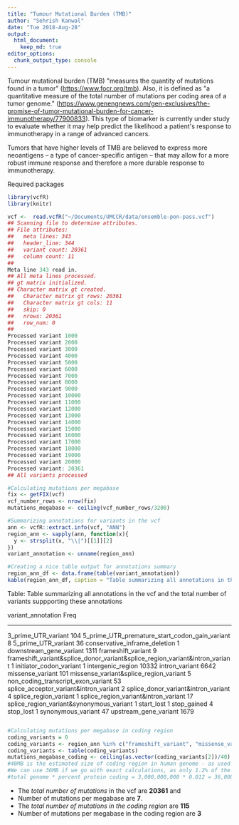 ```yaml
---
title: "Tumour Mutational Burden (TMB)"
author: "Sehrish Kanwal"
date: "Tue 2018-Aug-28"
output:
  html_document:
    keep_md: true
editor_options:
  chunk_output_type: console
---
```




Tumour mutational burden (TMB) "measures the quantity of mutations found in a tumor" (https://www.focr.org/tmb). Also, it is defined as "a quantitative measure of the total number of mutations per coding area of a tumor genome." (https://www.genengnews.com/gen-exclusives/the-promise-of-tumor-mutational-burden-for-cancer-immunotherapy/77900833).
This type of biomarker is currently under study to evaluate whether it may help predict the likelihood a patient's response to immunotherapy in a range of advanced cancers. 

Tumors that have higher levels of TMB are believed to express more neoantigens – a type of cancer-specific antigen – that may allow for a more robust immune response and therefore a more durable response to immunotherapy.

Required packages


```r
library(vcfR)
library(knitr)
```


```r
vcf <-  read.vcfR("~/Documents/UMCCR/data/ensemble-pon-pass.vcf") 
## Scanning file to determine attributes.
## File attributes:
##   meta lines: 343
##   header_line: 344
##   variant count: 20361
##   column count: 11
## Meta line 343 read in.
## All meta lines processed.
## gt matrix initialized.
## Character matrix gt created.
##   Character matrix gt rows: 20361
##   Character matrix gt cols: 11
##   skip: 0
##   nrows: 20361
##   row_num: 0
## Processed variant 1000Processed variant 2000Processed variant 3000Processed variant 4000Processed variant 5000Processed variant 6000Processed variant 7000Processed variant 8000Processed variant 9000Processed variant 10000Processed variant 11000Processed variant 12000Processed variant 13000Processed variant 14000Processed variant 15000Processed variant 16000Processed variant 17000Processed variant 18000Processed variant 19000Processed variant 20000Processed variant: 20361
## All variants processed

#Calculating mutations per megabase
fix <- getFIX(vcf)
vcf_number_rows <- nrow(fix)
mutations_megabase <- ceiling(vcf_number_rows/3200)

#Summarizing annotations for variants in the vcf
ann <- vcfR::extract.info(vcf, "ANN")
region_ann <- sapply(ann, function(x){
  y <- strsplit(x, "\\|")[[1]][2]
})
variant_annotation <- unname(region_ann)

#Creating a nice table output for annotations summary
region_ann_df <- data.frame(table(variant_annotation))
kable(region_ann_df, caption = "Table summarizing all annotations in the vcf and the total number of variants suppporting these annotations")
```



Table: Table summarizing all annotations in the vcf and the total number of variants suppporting these annotations

variant_annotation                                                               Freq
-----------------------------------------------------------------------------  ------
3_prime_UTR_variant                                                               104
5_prime_UTR_premature_start_codon_gain_variant                                      8
5_prime_UTR_variant                                                                36
conservative_inframe_deletion                                                       1
downstream_gene_variant                                                          1311
frameshift_variant                                                                  9
frameshift_variant&splice_donor_variant&splice_region_variant&intron_variant        1
initiator_codon_variant                                                             1
intergenic_region                                                               10332
intron_variant                                                                   6642
missense_variant                                                                  101
missense_variant&splice_region_variant                                              5
non_coding_transcript_exon_variant                                                 53
splice_acceptor_variant&intron_variant                                              2
splice_donor_variant&intron_variant                                                 4
splice_region_variant                                                               1
splice_region_variant&intron_variant                                               17
splice_region_variant&synonymous_variant                                            1
start_lost                                                                          1
stop_gained                                                                         4
stop_lost                                                                           1
synonymous_variant                                                                 47
upstream_gene_variant                                                            1679

```r

#Calculating mutations per megabase in coding region
coding_variants = 0
coding_variants <- region_ann %in% c("frameshift_variant", "missense_variant", "missense_variant&splice_region_variant")
coding_variants <- table(coding_variants)
mutations_megabase_coding <- ceiling(as.vector(coding_variants[2])/40) 
#40MB is the estimated size of coding region in human genome - as used by PCGR as well. 
#We can use 36MB if we go with exact calculations, as only 1.2% of the total genome is considered coding. 
#total genome * percent protein coding = 3,000,000,000 * 0.012 = 36,000,000 ~36MB
```

* The _total number of mutations_ in the vcf are **20361** and 
* Number of mutations per megabase are **7**.
* The _total number of mutations in the coding region_ are **115**
* Number of mutations per megabase in the coding region are **3**







